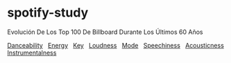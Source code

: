 # spotify-study
 Evolución De Los Top 100 De Billboard Durante Los Últimos 60 Años

[Danceability](https://postcode-x.web.app/posts/spotify-api-evolucion-audio-features-top-100-billboard-durante-ultimos-60-años-danceability)
&nbsp;
[Energy](https://postcode-x.web.app/posts/spotify-api-evolucion-audio-features-top-100-billboard-durante-ultimos-60-años-energy)
&nbsp;
[Key](https://postcode-x.web.app/posts/spotify-api-evolucion-audio-features-top-100-billboard-durante-ultimos-60-años-key)
&nbsp;
[Loudness](https://postcode-x.web.app/posts/spotify-api-evolucion-audio-features-top-100-billboard-durante-ultimos-60-años-loudness)
&nbsp;
[Mode](https://postcode-x.web.app/posts/spotify-api-evolucion-audio-features-top-100-billboard-durante-ultimos-60-años-mode)
&nbsp;
[Speechiness](https://postcode-x.web.app/posts/spotify-api-evolucion-audio-features-top-100-billboard-durante-ultimos-60-años-speechiness)
&nbsp;
[Acousticness](https://postcode-x.web.app/posts/spotify-api-evolucion-audio-features-top-100-billboard-durante-ultimos-60-años-acousticness)
[Instrumentalness](https://postcode-x.web.app/posts/spotify-api-evolucion-audio-features-top-100-billboard-durante-ultimos-60-años-instrumentalness)